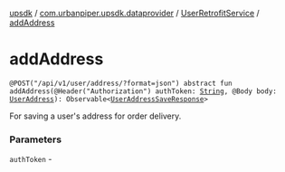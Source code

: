 [upsdk](../../index.md) / [com.urbanpiper.upsdk.dataprovider](../index.md) / [UserRetrofitService](index.md) / [addAddress](./add-address.md)

# addAddress

`@POST("/api/v1/user/address/?format=json") abstract fun addAddress(@Header("Authorization") authToken: `[`String`](https://kotlinlang.org/api/latest/jvm/stdlib/kotlin/-string/index.html)`, @Body body: `[`UserAddress`](../../com.urbanpiper.upsdk.model.networkresponse/-user-address/index.md)`): Observable<`[`UserAddressSaveResponse`](../../com.urbanpiper.upsdk.model.networkresponse/-user-address-save-response/index.md)`>`

For saving a user's address for order delivery.

### Parameters

`authToken` - 